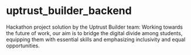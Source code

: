 # uptrust_builder_backend
 Hackathon project solution by the Uptrust Builder team: Working towards the future of work, our aim is to bridge the digital divide among students, equipping them with essential skills and emphasizing inclusivity and equal opportunities.
